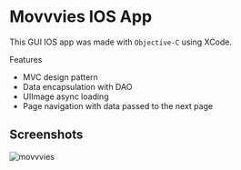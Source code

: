 # Movvvies IOS App

This GUI IOS app was made with `Objective-C` using XCode.

Features
* MVC design pattern
* Data encapsulation with DAO
* UIImage async loading
* Page navigation with data passed to the next page

## Screenshots
![movvvies](https://github.com/panasheMuriro/movvvies/assets/87081585/d8744c74-e390-4c55-a555-17b952626672)


